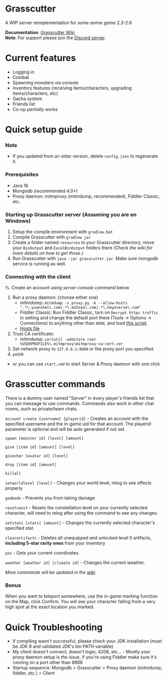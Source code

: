 # Grasscutter
A WIP server reimplementation for *some anime game* 2.3-2.6

**Documentation**: [Grasscutter Wiki](https://github.com/Melledy/Grasscutter/wiki/)  
**Note**: For support please join the [Discord server](https://discord.gg/T5vZU6UyeG).
# Current features
* Logging in
* Combat
* Spawning monsters via console
* Inventory features (receiving items/characters, upgrading items/characters, etc)
* Gacha system
* Friends list
* Co-op *partially* works
# Quick setup guide
### Note
* If you updated from an older version, delete `config.json` to regenerate it.

### Prerequisites
* Java 16
* Mongodb (recommended 4.0+)
* Proxy daemon: mitmproxy (mitmdump, recommended), Fiddler Classic, etc.

### Starting up Grasscutter server (Assuming you are on Windows)
1. Setup the compile environment with `gradlew.bat`
2. Compile Grasscutter with `gradlew jar`
3. Create a folder named `resources` in your Grasscutter directory, move your `BinOutput` and `ExcelBinOutput` folders there *(Check the wiki for more details on how to get those.)*
4. Run Grasscutter with `java -jar grasscutter.jar`. Make sure mongodb service is running as well.

### Connecting with the client
½. Create an account using *server console command* below
1. Run a proxy daemon: (choose either one)
	- mitmdump: `mitmdump -s proxy.py -k --allow-hosts ".*\.yuanshen\.com|.*\.mihoyo\.com|.*\.hoyoverse\.com"`
	- Fiddler Classic: Run Fiddler Classic, turn on `Decrypt https traffic` in setting and change the default port there (Tools -> Options -> Connections) to anything other than `8888`, and load [this script](https://github.lunatic.moe/fiddlerscript).
	- [Hosts file](https://github.com/Melledy/Grasscutter/wiki/Running#traffic-route-map)
2. Trust CA certificate:
	- mitmdump: `certutil -addstore root %USERPROFILE%\.mitmproxy\mitmproxy-ca-cert.cer`
2. Set network proxy to `127.0.0.1:8080` or the proxy port you specified.
4. *yoink*

* or you can use `start.cmd` to start Server & Proxy daemon with one click

# Grasscutter commands
There is a dummy user named "Server" in every player's friends list that you can message to use commands. Commands also work in other chat rooms, such as private/team chats.

`account create [username] {playerid}` - Creates an account with the specified username and the in-game uid for that account. The playerid parameter is optional and will be auto generated if not set.

`spawn [monster id] [level] [amount]`

`give [item id] [amount] [level]`

`givechar [avatar id] [level]`

`drop [item id] [amount]`

`killall`

`setworldlevel [level]` - Changes your world level, relog to see effects properly

`godmode` - Prevents you from taking damage

`resetconst` - Resets the constellation level on your currently selected character, will need to relog after using the command to see any changes.

`setstats [stats] [amount]` - Changes the currently selected character's specified stat.

`clearartifacts` - Deletes all unequipped and unlocked level 0 artifacts, **including 5-star rarity ones** from your inventory

`pos` - Gets your current coordinates.

`weather [weather id] [climate id]` - Changes the current weather.

*More commands will be updated in the [wiki](https://github.com/Melledy/Grasscutter/wiki/).*

### Bonus
When you want to teleport somewhere, use the in-game marking function on the Map, click Confirm. You will see your character falling from a very high spot at the exact location you marked.

# Quick Troubleshooting
* If compiling wasn't successful, please check your JDK installation (must be JDK 8 and validated JDK's bin PATH variable)
* My client doesn't connect, doesn't login, 4206, etc... - Mostly your proxy daemon setup is *the issue*, if you're using Fiddler make sure it's running on a port other than 8888
* Startup sequence: Mongodb > Grasscutter > Proxy daemon (mitmdump, fiddler, etc.) > Client
